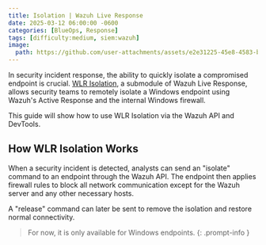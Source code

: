 ```yaml
---
title: Isolation | Wazuh Live Response
date: 2025-03-12 06:00:00 -0600
categories: [BlueOps, Response]
tags: [difficulty:medium, siem:wazuh]
image:
  path: https://github.com/user-attachments/assets/e2e31225-45e8-4583-bf71-d8ae540a88fc
---
```


In security incident response, the ability to quickly isolate a compromised endpoint is crucial. [WLR Isolation](https://github.com/lr2t9iz/wazuh-live-response/wiki/WLR-Isolation), a submodule of Wazuh Live Response, allows security teams to remotely isolate a Windows endpoint using Wazuh's Active Response and the internal Windows firewall.

This guide will show how to use WLR Isolation via the Wazuh API and DevTools.

## How WLR Isolation Works
When a security incident is detected, analysts can send an "isolate" command to an endpoint through the Wazuh API. The endpoint then applies firewall rules to block all network communication except for the Wazuh server and any other necessary hosts.

A "release" command can later be sent to remove the isolation and restore normal connectivity.

> For now, it is only available for Windows endpoints.
{: .prompt-info }
